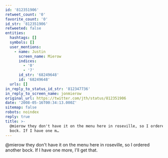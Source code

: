 ```yaml
---
id: '812351906'
retweet_count: '0'
favorite_count: '0'
id_str: '812351906'
retweeted: false
entities:
  hashtags: []
  symbols: []
  user_mentions:
    - name: Justin
      screen_name: Mierow
      indices:
        - '0'
        - '7'
      id_str: '68249648'
      id: '68249648'
  urls: []
in_reply_to_status_id_str: '812347736'
in_reply_to_screen_name: jonmierow
original_url: https://twitter.com/jth/status/812351906
date: '2008-05-16T00:34:13.000Z'
sitemap: false
robots: noindex
reply: true
title: >-
  @mierow they don't have it on the menu here in roseville, so I ordered another
  bock. If I have one m…
---
```


@mierow they don't have it on the menu here in roseville, so I ordered another bock. If I have one more, I'll get that.
